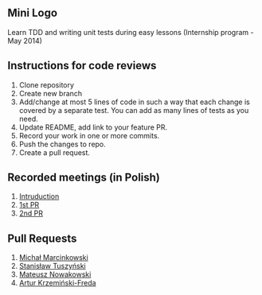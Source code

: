 Mini Logo
---------

Learn TDD and writing unit tests during easy lessons (Internship program - May 2014)

## Instructions for code reviews

1. Clone repository
2. Create new branch
3. Add/change at most 5 lines of code in such a way that each change is covered by a separate test. You can add as many lines of tests as you need.
4. Update README, add link to your feature PR.
5. Record your work in one or more commits.
6. Push the changes to repo.
7. Create a pull request.

## Recorded meetings (in Polish)

1. [Intruduction](http://youtu.be/8N4LjsAEFJA)
2. [1st PR](http://youtu.be/MgI6yfqKOAs)
3. [2nd PR](https://www.youtube.com/watch?v=RZ2KKcY7eQU)

## Pull Requests

1. [Michał Marcinkowski](https://github.com/gotar/mini-logo/pull/1)
2. [Stanisław Tuszyński](https://github.com/gotar/mini-logo/pull/2)
3. [Mateusz Nowakowski](https://github.com/gotar/mini-logo/pull/3)
5. [Artur Krzemiński-Freda](https://github.com/gotar/mini-logo/pull/5)
